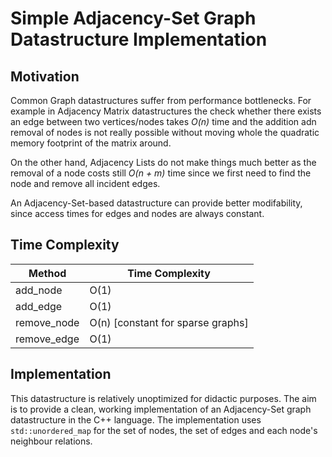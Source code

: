 # Simple Adjacency-Set Graph Datastructure Implementation

## Motivation

Common Graph datastructures suffer from performance bottlenecks. For example in Adjacency Matrix datastructures the check whether there exists an edge between two vertices/nodes takes _O(n)_ time and the addition adn removal of nodes is not really possible without moving whole the quadratic memory footprint of the matrix around.

On the other hand, Adjacency Lists do not make things much better as the removal of a node costs still _O(n + m)_ time since we first need to find the node and remove all incident edges.

An Adjacency-Set-based datastructure can provide better modifability, since access times for edges and nodes are always constant. 

## Time Complexity

<table class="tg">
<thead>
  <tr>
    <th class="tg-0pky">Method</th>
    <th class="tg-0pky">Time Complexity</th>
  </tr>
</thead>
<tbody>
  <tr>
    <td class="tg-0pky">add_node</td>
    <td class="tg-0pky">O(1)</td>
  </tr>
  <tr>
    <td class="tg-0pky">add_edge</td>
    <td class="tg-0pky">O(1)</td>
  </tr>
  <tr>
    <td class="tg-0pky">remove_node</td>
    <td class="tg-0pky">O(n) [constant for sparse graphs]</td>
  </tr>
  <tr>
    <td class="tg-0lax">remove_edge</td>
    <td class="tg-0lax">O(1)</td>
  </tr>
</tbody>
</table>

## Implementation

This datastructure is relatively unoptimized for didactic purposes. The aim is to provide a clean, working implementation of an Adjacency-Set graph datastructure in the C++ language. The implementation uses `std::unordered_map` for the set of nodes, the set of edges and each node's neighbour relations.